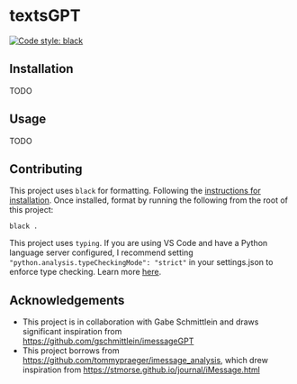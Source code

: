 # textsGPT
[![Code style: black](https://img.shields.io/badge/code%20style-black-000000.svg)](https://github.com/psf/black)


## Installation
TODO

## Usage
TODO

## Contributing
This project uses `black` for formatting. Following the [instructions for installation](https://github.com/psf/black?tab=readme-ov-file#installation-and-usage). Once installed, format by running the following from the root of this project:
```
black .
```

This project uses `typing`. If you are using VS Code and have a Python language server configured, I recommend setting `"python.analysis.typeCheckingMode": "strict"` in your settings.json to enforce type checking. Learn more [here](https://code.visualstudio.com/docs/python/settings-reference#_python-language-server-settings).

## Acknowledgements
- This project is in collaboration with Gabe Schmittlein and draws significant inspiration from https://github.com/gschmittlein/imessageGPT
- This project borrows from https://github.com/tommypraeger/imessage_analysis, which drew inspiration from https://stmorse.github.io/journal/iMessage.html